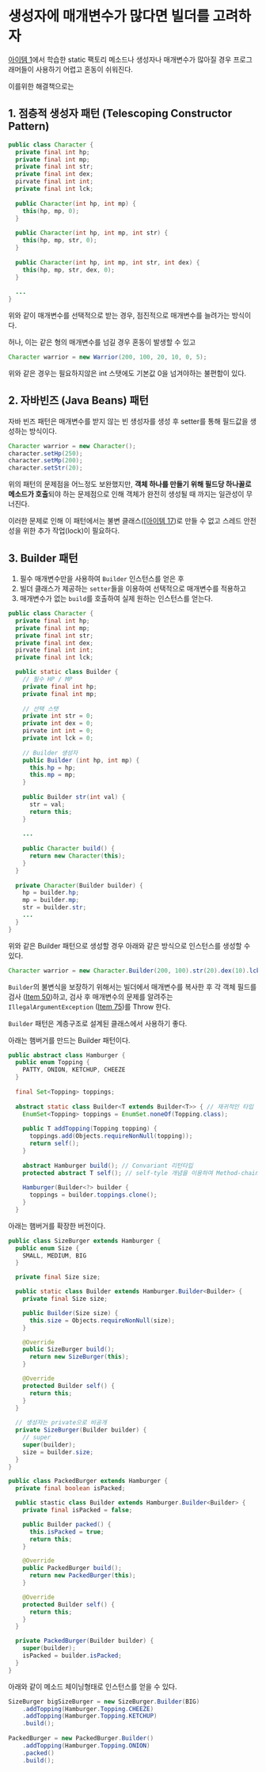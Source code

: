 # 생성자에 매개변수가 많다면 빌더를 고려하자

[아이템 1]('../item-001.md')에서 학습한 static 팩토리 메소드나 생성자나 매개변수가 많아질 경우 프로그래머들이 사용하기 어렵고 혼동이 쉬워진다.

이를위한 해결책으로는

## 1. 점층적 생성자 패턴 (Telescoping Constructor Pattern)

```java
public class Character {
  private final int hp;
  private final int mp;
  private final int str;
  private final int dex;
  pirvate final int int;
  private final int lck;
  
  public Character(int hp, int mp) {
    this(hp, mp, 0);
  }
  
  public Character(int hp, int mp, int str) {
    this(hp, mp, str, 0);
  }
  
  public Character(int hp, int mp, int str, int dex) {
    this(hp, mp, str, dex, 0);
  }
  
  ...
}
```

위와 같이 매개변수를 선택적으로 받는 경우, 점진적으로 매개변수를 늘려가는 방식이다.

허나, 이는 같은 형의 매개변수를 넘길 경우 혼동이 발생할 수 있고

```java
Character warrior = new Warrior(200, 100, 20, 10, 0, 5);
```

위와 같은 경우는 필요하지않은 int 스탯에도 기본값 0을 넘겨야하는 불편함이 있다.

## 2. 자바빈즈 (Java Beans) 패턴

자바 빈즈 패턴은 매개변수를 받지 않는 빈 생성자를 생성 후 setter를 통해 필드값을 생성하는 방식이다.

```java
Character warrior = new Character();
character.setHp(250);
character.setMp(200);
character.setStr(20);
```

위의 패턴의 문제점을 어느정도 보완했지만, **객체 하나를 만들기 위해 필드당 하나꼴로 메소드가 호출**되야 하는 문제점으로 인해 객체가 완전히 생성될 때 까지는 일관성이 무너진다.

이러한 문제로 인해 이 패턴에서는 불변 클래스([[아이템 17]('item-017.md'))로 만들 수 없고 스레드 안전성을 위한 추가 작업(lock)이 필요하다.

<!-- After: Freeze -->

## 3. Builder 패턴

1. 필수 매개변수만을 사용하여 `Builder` 인스턴스를 얻은 후
2. 빌더 클래스가 제공하는 `setter`들을 이용하여 선택적으로 매개변수를 적용하고
3. 매개변수가 없는 `build`를 호출하여 실제 원하는 인스턴스를 얻는다.

```java
public class Character {
  private final int hp;
  private final int mp;
  private final int str;
  private final int dex;
  pirvate final int int;
  private final int lck;

  public static class Builder {
    // 필수 HP / MP
    private final int hp;
    private final int mp;
    
    // 선택 스탯
    private int str = 0;
    private int dex = 0;
    pirvate int int = 0;
    private int lck = 0;
    
    // Builder 생성자
    public Builder (int hp, int mp) {
      this.hp = hp;
      this.mp = mp;
    }
    
    public Builder str(int val) {
      str = val;
      return this;
    }
    
    ...
    
    public Character build() {
      return new Character(this);
    }
  }
  
  private Character(Builder builder) {
    hp = builder.hp;
    mp = builder.mp;
    str = builder.str;
    ...
  }
}
```

위와 같은 Builder 패턴으로 생성할 경우 아래와 같은 방식으로 인스턴스를 생성할 수 있다.

```java
Character warrior = new Character.Builder(200, 100).str(20).dex(10).lck(5).build();
```

`Builder`의 불변식을 보장하기 위해서는 빌더에서 매개변수를 복사한 후 각 객체 필드를 검사 ([Item 50](item-050.md))하고, 검사 후 매개변수의 문제를 알려주는 `IllegalArgumentException` ([Item 75](item-075.md))를 Throw 한다.

`Builder` 패턴은 계층구조로 설계된 클래스에서 사용하기 좋다.

아래는 햄버거를 만드는 Builder 패턴이다.

```java
public abstract class Hamburger {
  public enum Topping {
    PATTY, ONION, KETCHUP, CHEEZE
  }
  
  final Set<Topping> toppings;
  
  abstract static class Builder<T extends Builder<T>> { // 재귀적인 타입 매개변수
    EnumSet<Topping> toppings = EnumSet.noneOf(Topping.class);
    
    public T addTopping(Topping topping) {
      toppings.add(Objects.requireNonNull(topping));
      return self();
    }
    
    abstract Hamburger build(); // Convariant 리턴타입
    protected abstract T self(); // self-tyle 개념을 이용하여 Method-chaining
    
    Hamburger(Builder<?> builder {
      toppings = builder.toppings.clone();
    }
  }
```

아래는 햄버거를 확장한 버전이다.
  
```java
public class SizeBurger extends Hamburger {
  public enum Size {
    SMALL, MEDIUM, BIG
  }

  private final Size size;

  public static class Builder extends Hamburger.Builder<Builder> {
    private final Size size;

    public Builder(Size size) {
      this.size = Objects.requireNonNull(size);
    }

    @Override
    public SizeBurger build();
      return new SizeBurger(this);
    }

    @Override
    protected Builder self() {
      return this;
    }
  }
    
  // 생성자는 private으로 비공개
  private SizeBurger(Builder builder) {
    // super
    super(builder);
    size = builder.size;
  }
}
```
  
```java
public class PackedBurger extends Hamburger {
  private final boolean isPacked;

  public stastic class Builder extends Hamburger.Builder<Builder> {
    private final isPacked = false;

    public Builder packed() {
      this.isPacked = true;
      return this;
    }

    @Override
    public PackedBurger build();
      return new PackedBurger(this);
    }

    @Override
    protected Builder self() {
      return this;
    }
  }

  private PackedBurger(Builder builder) {
    super(builder);
    isPacked = builder.isPacked;
  }
}
 ```
 
 아래와 같이 메소드 체이닝형태로 인스턴스를 얻을 수 있다.
 
  ```java
  SizeBurger bigSizeBurger = new SizeBurger.Builder(BIG)
      .addTopping(Hamburger.Topping.CHEEZE)
      .addTopping(Hamburger.Topping.KETCHUP)
      .build();
      
  PackedBurger = new PackedBurger.Builder()
      .addTopping(Hamburger.Topping.ONION)
      .packed()
      .build();
  ```
